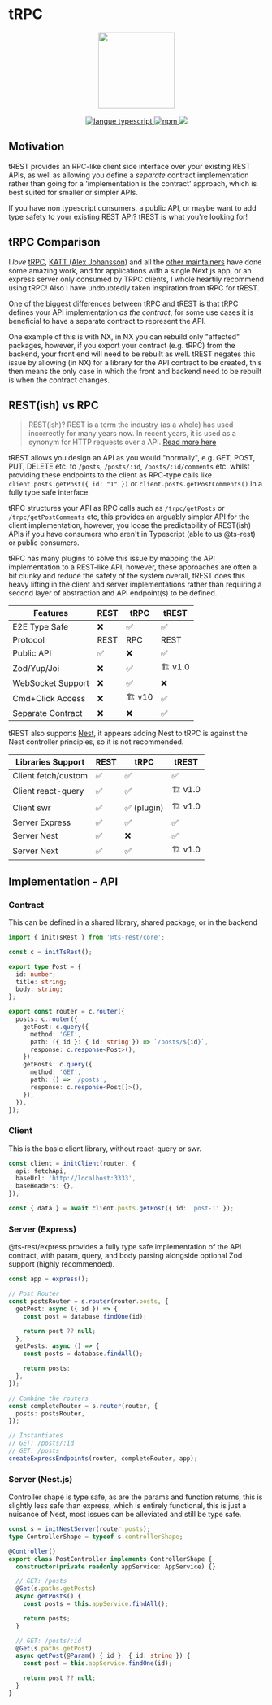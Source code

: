 # tRPC

<p align="center">
 <img src="https://avatars.githubusercontent.com/u/109956939?s=400&u=8bf67b1281da46d64eab85f48255cd1892bf0885&v=4" height=150 />
</p>

 <p align="center">
   <a href="https://www.npmjs.com/package/@ts-rest/core">
   <img src="https://img.shields.io/npm/v/@ts-rest/core.svg" alt="langue typescript">
   </a>
   <a href="https://www.npmjs.com/package/@ts-rest/core">
   <img alt="npm" src="https://img.shields.io/npm/dw/@ts-rest/core">
   </a>
   <a href="https://codecov.io/gh/ts-rest/ts-rest" > 
 <img src="https://codecov.io/gh/ts-rest/ts-rest/branch/main/graph/badge.svg?token=JPOVG7KC3Z"/> 
 </a>
 </p>

## Motivation

tREST provides an RPC-like client side interface over your existing REST APIs, as well as allowing you define a _separate_ contract implementation rather than going for a 'implementation is the contract' approach, which is best suited for smaller or simpler APIs.

If you have non typescript consumers, a public API, or maybe want to add type safety to your existing REST API? tREST is what you're looking for!

## tRPC Comparison

I _love_ [tRPC](https://trpc.io/), [KATT (Alex Johansson)](https://github.com/KATT) and all the [other maintainers](https://github.com/trpc/trpc/graphs/contributors) have done some amazing work, and for applications with a single Next.js app, or an express server only consumed by TRPC clients, I whole heartily recommend using tRPC! Also I have undoubtedly taken inspiration from tRPC for tREST.

One of the biggest differences between tRPC and tREST is that tRPC defines your API implementation _as the contract_, for some use cases it is beneficial to have a separate contract to represent the API.

One example of this is with NX, in NX you can rebuild only "affected" packages, however, if you export your contract (e.g. tRPC) from the backend, your front end will need to be rebuilt as well. tREST negates this issue by allowing (in NX) for a library for the API contract to be created, this then means the only case in which the front and backend need to be rebuilt is when the contract changes.

## REST(ish) vs RPC

> REST(ish)? REST is a term the industry (as a whole) has used incorrectly for many years now. In recent years, it is used as a synonym for HTTP requests over a API. [Read more here](https://htmx.org/essays/how-did-rest-come-to-mean-the-opposite-of-rest/)

tREST allows you design an API as you would "normally", e.g. GET, POST, PUT, DELETE etc. to `/posts`, `/posts/:id`, `/posts/:id/comments` etc. whilst providing these endpoints to the client as RPC-type calls like `client.posts.getPost({ id: "1" })` or `client.posts.getPostComments()` in a fully type safe interface.

tRPC structures your API as RPC calls such as `/trpc/getPosts` or `/trpc/getPostComments` etc, this provides an arguably simpler API for the client implementation, however, you loose the predictability of REST(ish) APIs if you have consumers who aren't in Typescript (able to us @ts-rest) or public consumers.

tRPC has many plugins to solve this issue by mapping the API implementation to a REST-like API, however, these approaches are often a bit clunky and reduce the safety of the system overall, tREST does this heavy lifting in the client and server implementations rather than requiring a second layer of abstraction and API endpoint(s) to be defined.

| **Features**      | REST | tRPC  | tREST  |
| ----------------- | ---- | ----- | ------ |
| E2E Type Safe     | ❌   | ✅    | ✅     |
| Protocol          | REST | RPC   | REST   |
| Public API        | ✅   | ❌    | ✅     |
| Zod/Yup/Joi       | ❌   | ✅    | 🏗 v1.0 |
| WebSocket Support | ❌   | ✅    | ❌     |
| Cmd+Click Access  | ❌   | 🏗 v10 | ✅     |
| Separate Contract | ❌   | ❌    | ✅     |

tREST also supports [Nest](https://nestjs.com/), it appears adding Nest to tRPC is against the Nest controller principles, so it is not recommended.

| **Libraries Support** | REST | tRPC        | tREST  |
| --------------------- | ---- | ----------- | ------ |
| Client fetch/custom   | ✅   | ✅          | ✅     |
| Client react-query    | ✅   | ✅          | 🏗 v1.0 |
| Client swr            | ✅   | ✅ (plugin) | 🏗 v1.0 |
| Server Express        | ✅   | ✅          | ✅     |
| Server Nest           | ✅   | ❌          | ✅     |
| Server Next           | ✅   | ✅          | 🏗 v1.0 |

## Implementation - API

### Contract

This can be defined in a shared library, shared package, or in the backend

```typescript
import { initTsRest } from '@ts-rest/core';

const c = initTsRest();

export type Post = {
  id: number;
  title: string;
  body: string;
};

export const router = c.router({
  posts: c.router({
    getPost: c.query({
      method: 'GET',
      path: ({ id }: { id: string }) => `/posts/${id}`,
      response: c.response<Post>(),
    }),
    getPosts: c.query({
      method: 'GET',
      path: () => '/posts',
      response: c.response<Post[]>(),
    }),
  }),
});
```

### Client

This is the basic client library, without react-query or swr.

```typescript
const client = initClient(router, {
  api: fetchApi,
  baseUrl: 'http://localhost:3333',
  baseHeaders: {},
});

const { data } = await client.posts.getPost({ id: 'post-1' });
```

### Server (Express)

@ts-rest/express provides a fully type safe implementation of the API contract, with param, query, and body parsing alongside optional Zod support (highly recommended).

```typescript
const app = express();

// Post Router
const postsRouter = s.router(router.posts, {
  getPost: async ({ id }) => {
    const post = database.findOne(id);

    return post ?? null;
  },
  getPosts: async () => {
    const posts = database.findAll();

    return posts;
  },
});

// Combine the routers
const completeRouter = s.router(router, {
  posts: postsRouter,
});

// Instantiates
// GET: /posts/:id
// GET: /posts
createExpressEndpoints(router, completeRouter, app);
```

### Server (Nest.js)

Controller shape is type safe, as are the params and function returns, this is slightly less safe than express, which is entirely functional, this is just a nuisance of Nest, most issues can be alleviated and still be type safe.

```typescript
const s = initNestServer(router.posts);
type ControllerShape = typeof s.controllerShape;

@Controller()
export class PostController implements ControllerShape {
  constructor(private readonly appService: AppService) {}

  // GET: /posts
  @Get(s.paths.getPosts)
  async getPosts() {
    const posts = this.appService.findAll();

    return posts;
  }

  // GET: /posts/:id
  @Get(s.paths.getPost)
  async getPost(@Param() { id }: { id: string }) {
    const post = this.appService.findOne(id);

    return post ?? null;
  }
}
```
